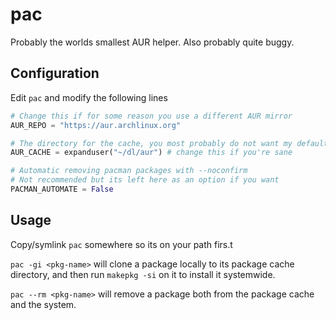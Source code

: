 # pac
Probably the worlds smallest AUR helper.
Also probably quite buggy.

## Configuration
Edit `pac` and modify the following lines
```py
# Change this if for some reason you use a different AUR mirror
AUR_REPO = "https://aur.archlinux.org"

# The directory for the cache, you most probably do not want my defaults
AUR_CACHE = expanduser("~/dl/aur") # change this if you're sane

# Automatic removing pacman packages with --noconfirm
# Not recommended but its left here as an option if you want
PACMAN_AUTOMATE = False
```

## Usage
Copy/symlink `pac` somewhere so its on your path firs.t

`pac -gi <pkg-name>` will clone a package locally to its package cache directory, and then run
`makepkg -si` on it to install it systemwide.

`pac --rm <pkg-name>` will remove a package both from the package cache and the system.
